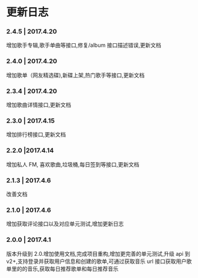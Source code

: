 # 更新日志
### 2.4.5 | 2017.4.20
增加歌手专辑,歌手单曲等接口,修复/album 接口描述错误,更新文档

### 2.4.0 | 2017.4.20
增加歌单（网友精选碟),新碟上架,热门歌手等接口,更新文档

### 2.3.4 | 2017.4.20
增加歌曲详情接口,更新文档

### 2.3.0 | 2017.4.15
增加排行榜接口,更新文档

### 2.2.0 |2017.4.14
增加私人 FM, 喜欢歌曲,垃圾桶,每日签到等接口,更新文档

### 2.1.3 | 2017.4.6
改善文档

### 2.1.0 | 2017.4.6
增加获取评论接口以及对应单元测试,增加更新日志

### 2.0.0 | 2017.4.1
版本升级到 2.0.增加使用文档,完成项目重构,增加更完善的单元测试,升级 api 到 v2+,支持登录并获取用户信息和创建的歌单,可通过获取音乐 url 接口获取用户歌单里的的音乐,获取每日推荐歌单和每日推荐音乐

